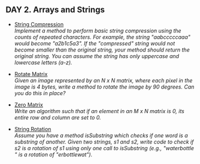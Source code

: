 ## DAY 2. Arrays and Strings

- [String Compression](https://github.com/yankouskia/cracking-interview/tree/master/DAY%202/StringCompression.java)  
  *Implement a method to perform basic string compression using the counts of repeated characters. For example, the string "aabcccccaaa" would become "a2b1c5a3". If the "compressed" string would not become smaller than the original string, your method should return the original string. You can assume the string has only uppercase and lowercase letters (a-z).*

- [Rotate Matrix](https://github.com/yankouskia/cracking-interview/tree/master/DAY%202/RotateMatrix.java)  
  *Given an image represented by an N x N matrix, where each pixel in the image is 4 bytes, write a method to rotate the image by 90 degrees. Can you do this in place?*

- [Zero Matrix](https://github.com/yankouskia/cracking-interview/tree/master/DAY%202/ZeroMatrix.java)  
  *Write an algorithm such that if an element in an M x N matrix is 0, its entire row and column are set to 0.*

- [String Rotation](https://github.com/yankouskia/cracking-interview/tree/master/DAY%202/StringRotation.java)  
  *Assume you have a method isSubstring which checks if one word is a substring of another. Given two strings, s1 and s2, write code to check if s2 is a rotation of s1 using only one call to isSubstring (e.g., "waterbottle " is a rotation of "erbottlewat").*
